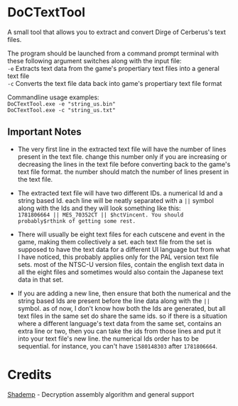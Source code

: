 # DoCTextTool
A small tool that allows you to extract and convert Dirge of Cerberus's text files. 

The program should be launched from a command prompt terminal with these following argument switches along with the input file:
<br>``-e`` Extracts text data from the game's propertiary text files into a general text file
<br>``-c`` Converts the text file data back into game's propertiary text file format

Commandline usage examples:
<br>``DoCTextTool.exe -e "string_us.bin" ``
<br>``DoCTextTool.exe -c "string_us.txt" ``

## Important Notes
- The very first line in the extracted text file will have the number of lines present in the text file. change this number only if you are increasing or decreasing the lines in the text file before converting back to the game's text file format.
the number should match the number of lines present in the text file.
- The extracted text file will have two different IDs. a numerical Id and a string based Id. each line will be neatly separated with a `` || `` symbol along with the Ids and they will look something like this:
<br>`` 1781806664 || MES_70352CT || $hctVincent. You should probably$rthink of getting some rest. ``

- There will usually be eight text files for each cutscene and event in the game, making them collectively a set. each text file from the set is supposed to have the text data for a different UI language but from what I have noticed, this probably applies
only for the PAL version text file sets. most of the NTSC-U version files, contain the english text data in all the eight files and sometimes would also contain the Japanese text data in that set.
- If you are adding a new line, then ensure that both the numerical and the string based Ids are present before the line data along with the `` || `` symbol. as of now, I don't know how both the Ids are generated, but all text files in the same set do share
  the same ids. so if there is a situation where a different language's text data from the same set, contains an extra line or two, then you can take the ids from those lines and put it into your text file's new line. the numerical Ids order has to be
  sequential. for instance, you can't have ``1580148303`` after ``1781806664``.


# Credits
[Shademp](https://github.com/Shademp) - Decryption assembly algorithm and general support
